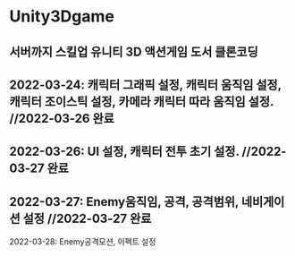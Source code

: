 # Unity3Dgame
서버까지 스킬업 유니티 3D 액션게임 도서 클론코딩
---------------------------------------------------------------------------------------------------------
2022-03-24: 캐릭터 그래픽 설정, 캐릭터 움직임 설정, 캐릭터 조이스틱 설정, 카메라 캐릭터 따라 움직임 설정. //2022-03-26 완료
---------------------------------------------------------------------------------------------------------
2022-03-26: UI 설정, 캐릭터 전투 초기 설정. //2022-03-27 완료
---------------------------------------------------------------------------------------------------------
2022-03-27: Enemy움직임, 공격, 공격범위, 네비게이션 설정 //2022-03-27 완료
---------------------------------------------------------------------------------------------------------
2022-03-28: Enemy공격모션, 이펙트 설정

